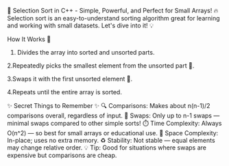 🚀 Selection Sort in C++ - Simple, Powerful, and Perfect for Small Arrays! 🔥
Selection sort is an easy-to-understand sorting algorithm great for learning and working with small datasets. Let's dive into it! 💡

How It Works 🧐
1. Divides the array into sorted and unsorted parts.

2.Repeatedly picks the smallest element from the unsorted part 🥇.

3.Swaps it with the first unsorted element 🔄.

4.Repeats until the entire array is sorted.


✨ Secret Things to Remember ✨
🔍 Comparisons: Makes about n(n-1)/2 comparisons overall, regardless of input.
🔄 Swaps: Only up to n-1 swaps — minimal swaps compared to other simple sorts!
⏱️ Time Complexity: Always O(n^2) — so best for small arrays or educational use.
💾 Space Complexity: In-place; uses no extra memory.
♻️ Stability: Not stable — equal elements may change relative order.
💡 Tip: Good for situations where swaps are expensive but comparisons are cheap.

